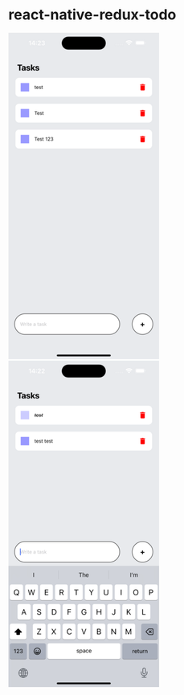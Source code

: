 # react-native-redux-todo

<div style="align-items: center;">
  <img src="/src/screenshots/screenShot1.png">
  <img src="/src/screenshots/screenShot2.png">
</div>
